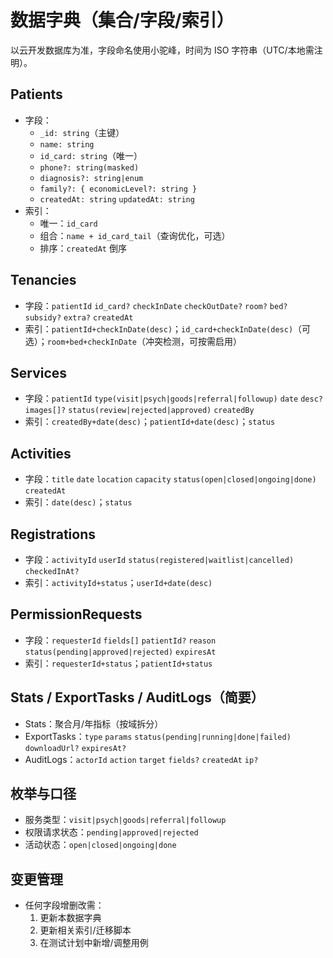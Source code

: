 # 数据字典（集合/字段/索引）

以云开发数据库为准，字段命名使用小驼峰，时间为 ISO 字符串（UTC/本地需注明）。

## Patients
- 字段：
  - `_id: string`（主键）
  - `name: string`
  - `id_card: string`（唯一）
  - `phone?: string(masked)`
  - `diagnosis?: string|enum`
  - `family?: { economicLevel?: string }`
  - `createdAt: string` `updatedAt: string`
- 索引：
  - 唯一：`id_card`
  - 组合：`name + id_card_tail`（查询优化，可选）
  - 排序：`createdAt` 倒序

## Tenancies
- 字段：`patientId` `id_card?` `checkInDate` `checkOutDate?` `room?` `bed?` `subsidy?` `extra?` `createdAt`
- 索引：`patientId+checkInDate(desc)`；`id_card+checkInDate(desc)`（可选）；`room+bed+checkInDate`（冲突检测，可按需启用）

## Services
- 字段：`patientId` `type(visit|psych|goods|referral|followup)` `date` `desc?` `images[]?` `status(review|rejected|approved)` `createdBy`
- 索引：`createdBy+date(desc)`；`patientId+date(desc)`；`status`

## Activities
- 字段：`title` `date` `location` `capacity` `status(open|closed|ongoing|done)` `createdAt`
- 索引：`date(desc)`；`status`

## Registrations
- 字段：`activityId` `userId` `status(registered|waitlist|cancelled)` `checkedInAt?`
- 索引：`activityId+status`；`userId+date(desc)`

## PermissionRequests
- 字段：`requesterId` `fields[]` `patientId?` `reason` `status(pending|approved|rejected)` `expiresAt`
- 索引：`requesterId+status`；`patientId+status`

## Stats / ExportTasks / AuditLogs（简要）
- Stats：聚合月/年指标（按域拆分）
- ExportTasks：`type` `params` `status(pending|running|done|failed)` `downloadUrl?` `expiresAt?`
- AuditLogs：`actorId` `action` `target` `fields?` `createdAt` `ip?`

## 枚举与口径
- 服务类型：`visit|psych|goods|referral|followup`
- 权限请求状态：`pending|approved|rejected`
- 活动状态：`open|closed|ongoing|done`

## 变更管理
- 任何字段增删改需：
  1) 更新本数据字典
  2) 更新相关索引/迁移脚本
  3) 在测试计划中新增/调整用例
